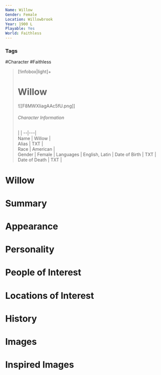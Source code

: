 ```yaml
---
Name: Willow
Gender: Female
Location: Willowbrook
Year: 1900 L
Playable: Yes
World: Faithless
---
```


### Tags
#Character #Faithless 

> [!infobox|light]+  
> # Willow  
> ![[F8MWXIiagAAc5fU.png]]
> ###### Character Information
>  |   |
> --|---|  
> Name | Willow |  
> Alias | TXT |  
> Race | American |  
> Gender | Female |
> Languages | English, Latin |
> Date of Birth | TXT |
> Date of Death | TXT |

# Willow

# Summary

# Appearance

# Personality

# People of Interest

# Locations of Interest

# History

# Images

# Inspired Images

